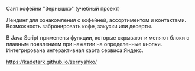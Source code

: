 Сайт кофейни "Зернышко" (учебный проект)

Лендинг для ознакомления с кофейней, ассортиментом и контактами. Возможность забронировать кофе, закуски или десерты.

В Java Script применены функции, которые скрывают и меняют блоки с плавным появлением при нажатии на определенные кнопки.
Интегрирована интерактивная карта сервиса Яндекс.

https://kadetark.github.io/zernyshko/
 

